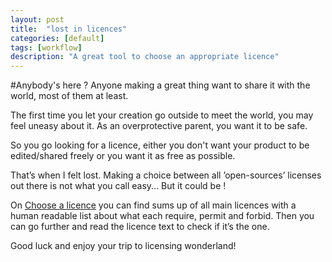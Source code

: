 ```yaml
---
layout: post
title:  "lost in licences"
categories: [default]
tags: [workflow]
description: "A great tool to choose an appropriate licence"
---
```


#Anybody's here ?
Anyone making a great thing want to share it with the world, most of them at least.

The first time you let your creation go outside to meet the world, you may feel uneasy about it. As an overprotective parent, you want it to be safe.

So you go looking for a licence, either you don't want your product to be edited/shared freely or you want it as free as possible.

That’s when I felt lost. Making a choice between all ’open-sources’ licenses out there is not what you call easy... But it could be !

On [Choose a licence](http://choosealicense.com/) you can find sums up of all main licences with a human readable list about what each require, permit and forbid. Then you can go further and read the licence text to check if it’s the one.

Good luck and enjoy your trip to licensing wonderland!